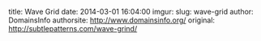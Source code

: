 title: Wave Grid
date: 2014-03-01 16:04:00
imgur: 
slug: wave-grid
author: DomainsInfo
authorsite: http://www.domainsinfo.org/
original: http://subtlepatterns.com/wave-grind/
